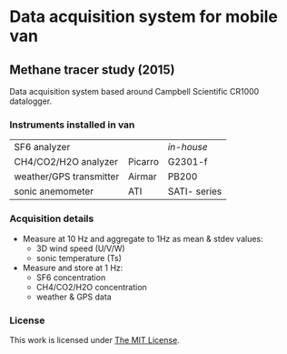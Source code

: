 Data acquisition system for mobile van
======================================

Methane tracer study (2015)
---------------------------

Data acquisition system based around Campbell Scientific CR1000 datalogger. 

### Instruments installed in van

| | | |
|--------------------------|---------|--------------|
| SF6 analyzer             |         | *in-house*   | 
| CH4/CO2/H2O analyzer     | Picarro | G2301-f      |
| weather/GPS transmitter  | Airmar  | PB200        |
| sonic anemometer         | ATI     | SATI- series |

### Acquisition details

* Measure at 10 Hz and aggregate to 1Hz as mean & stdev values:
    * 3D wind speed (U/V/W)
    * sonic temperature (Ts)
* Measure and store at 1 Hz:
    * SF6 concentration
    * CH4/CO2/H2O concentration
    * weather & GPS data

### License

This work is licensed under [The MIT License](http://opensource.org/licenses/mit-license.html).

